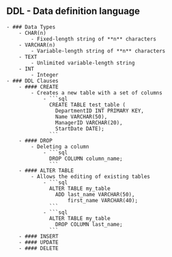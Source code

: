 ## DDL - Data definition language
	- ### Data Types
		- CHAR(n)
			- Fixed-length string of **n** characters
		- VARCHAR(n)
			- Variable-length string of **n** characters
		- TEXT
			- Unlimited variable-length string
		- INT
			- Integer
	- ### DDL Clauses
		- #### CREATE
			- Creates a new table with a set of columns
				- ```sql
				  CREATE TABLE test_table (
				  	DepartmentID INT PRIMARY KEY,
				  	Name VARCHAR(50),
				  	ManagerID VARCHAR(20),
				  	StartDate DATE);
				  ```
		- #### DROP
			- Deleting a column
				- ```sql
				  DROP COLUMN column_name;
				  ```
		- #### ALTER TABLE
			- Allows the editing of existing tables
				- ```sql
				  ALTER TABLE my_table
				  	ADD last_name VARCHAR(50),
				      	first_name VARCHAR(40);
				  ```
				- ```sql
				  ALTER TABLE my_table
				  	DROP COLUMN last_name;
				  ```
		- #### INSERT
		- #### UPDATE
		- #### DELETE